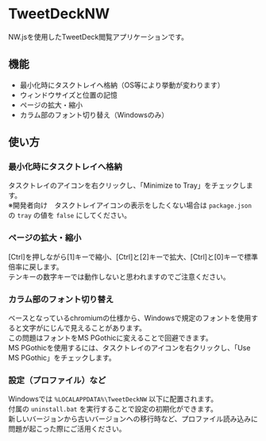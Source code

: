 # TweetDeckNW
NW.jsを使用したTweetDeck閲覧アプリケーションです。

## 機能
- 最小化時にタスクトレイへ格納（OS等により挙動が変わります）
- ウィンドウサイズと位置の記憶
- ページの拡大・縮小
- カラム部のフォント切り替え（Windowsのみ）

## 使い方
### 最小化時にタスクトレイへ格納
タスクトレイのアイコンを右クリックし、「Minimize to Tray」をチェックします。  
※開発者向け　タスクトレイアイコンの表示をしたくない場合は `package.json` の `tray` の値を `false` にしてください。
### ページの拡大・縮小
[Ctrl]を押しながら[1]キーで縮小、[Ctrl]と[2]キーで拡大、[Ctrl]と[0]キーで標準倍率に戻します。  
テンキーの数字キーでは動作しないと思われますのでご注意ください。
### カラム部のフォント切り替え
ベースとなっているchromiumの仕様から、Windowsで規定のフォントを使用すると文字がにじんで見えることがあります。  
この問題はフォントをMS PGothicに変えることで回避できます。  
MS PGothicを使用するには、タスクトレイのアイコンを右クリックし、「Use MS PGothic」をチェックします。
### 設定（プロファイル）など
Windowsでは `%LOCALAPPDATA%\TweetDeckNW` 以下に配置されます。  
付属の `uninstall.bat` を実行することで設定の初期化ができます。  
新しいバージョンから古いバージョンへの移行時など、プロファイル読み込みに問題が起こった際にご活用ください。
